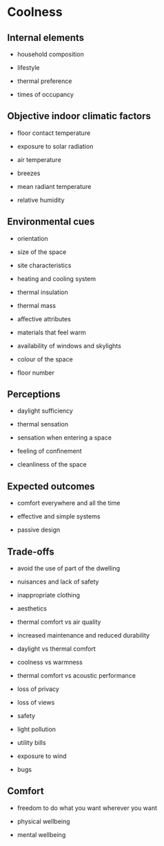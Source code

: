 # Coolness


## Internal elements 

*  household composition

*  lifestyle

*  thermal preference

* times of occupancy



## Objective indoor climatic factors 

*  floor contact temperature

*  exposure to solar radiation

*  air temperature

*  breezes

*  mean radiant temperature

*  relative humidity



## Environmental cues 

*  orientation

*  size of the space

*  site characteristics

*  heating and cooling system

*  thermal insulation

*  thermal mass

*  affective attributes

*  materials that feel warm

*  availability of windows and skylights

*  colour of the space

*  floor number





## Perceptions

*  daylight sufficiency

*  thermal sensation

*  sensation when entering a space

*  feeling of confinement

*  cleanliness of the space



## Expected outcomes

*  comfort everywhere and all the time

*  effective and simple systems

*  passive design



## Trade-offs 

*  avoid the use of part of the dwelling

*  nuisances and lack of safety

*  inappropriate clothing

*  aesthetics

*  thermal comfort vs air quality

*  increased maintenance and reduced durability

*  daylight vs thermal comfort

*  coolness vs warmness

*  thermal comfort vs acoustic performance

*  loss of privacy

*  loss of views

*  safety

*  light pollution

*  utility bills

*  exposure to wind

*  bugs


## Comfort

*  freedom to do what you want wherever you want

*  physical wellbeing

*  mental wellbeing


